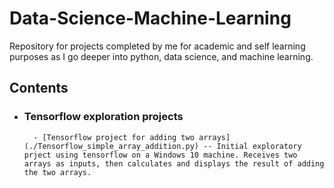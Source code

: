# Data-Science-Machine-Learning
Repository for projects completed by me for academic and self learning purposes as I go deeper into python, data science, and machine learning.

## Contents

- ### Tensorflow exploration projects

        - [Tensorflow project for adding two arrays](./Tensorflow_simple_array_addition.py) -- Initial exploratory prject using tensorflow on a Windows 10 machine. Receives two arrays as inputs, then calculates and displays the result of adding the two arrays.
